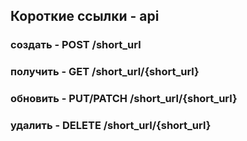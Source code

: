 ## Короткие ссылки - api

### создать - POST	/short_url
<!-- описать -->


### получить - GET	/short_url/{short_url}
<!-- описать -->


### обновить - PUT/PATCH	/short_url/{short_url}
<!-- описать -->


### удалить - DELETE	/short_url/{short_url}
<!-- описать -->

